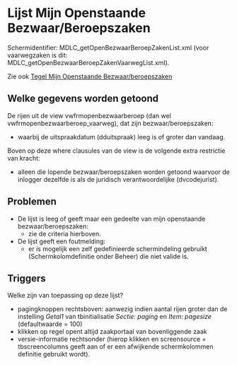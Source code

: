 # Lijst Mijn Openstaande Bezwaar/Beroepszaken

Schermidentifier: MDLC_getOpenBezwaarBeroepZakenList.xml (voor vaarwegzaken is dit: MDLC_getOpenBezwaarBeroepZakenVaarwegList.xml).

Zie ook [Tegel Mijn Openstaande Bezwaar/beroepszaken](/docs/probleemoplossing/portalen_en_moduleschermen/openingsportaal/tegel_mijn_openstaande_bezwaar.beroepszaken.md)

## Welke gegevens worden getoond

De rijen uit de view vwfrmopenbezwaarberoep (dan wel vwfrmopenbezwaarberoep_vaarweg), dat zijn bezwaar/beroepszaken:

  *   waarbij de uitspraakdatum (dduitspraak) leeg is of groter dan vandaag.

Boven op deze where clausules van de view is de volgende extra restrictie van kracht:

  *    alleen die lopende bezwaar/beroepszaken worden getoond waarvoor de inlogger dezelfde is als de juridisch verantwoordelijke (dvcodejurist). 

## Problemen

  * De lijst is leeg of geeft maar een gedeelte van mijn openstaande bezwaar/beroepszaken:
      * zie de criteria hierboven.
  * De lijst geeft een foutmelding:
    * er is mogelijk een zelf gedefinieerde schermindeling gebruikt (Schermkolomdefinitie onder Beheer) die niet valide is.

## Triggers

Welke zijn van toepassing op deze lijst?

  * pagingknoppen rechtsboven: aanwezig indien aantal rijen groter dan de instelling *Getal1* van tbinitialisatie *Sectie: paging* en *Item: pagesize* (defaultwaarde = 100)
  * klikken op regel opent altijd zaakportaal van bovenliggende zaak
  * versie-informatie rechtsonder (hierop klikken en screensource = tbscreencolumns geeft aan of er een afwijkende schermkolommen definitie gebruikt wordt).

